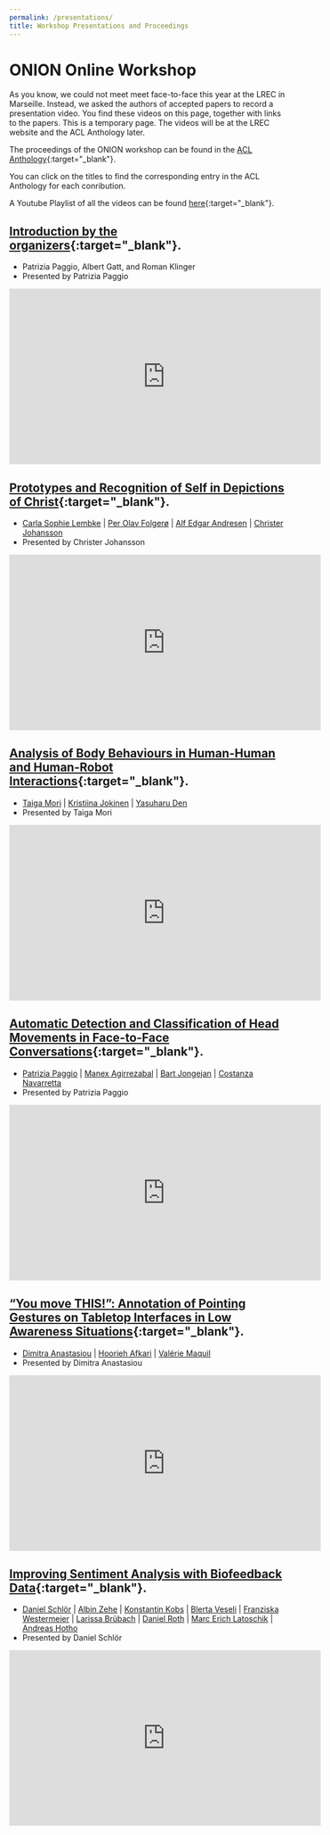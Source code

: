 ```yaml
---
permalink: /presentations/
title: Workshop Presentations and Proceedings
---
```


# ONION Online Workshop

As you know, we could not meet meet face-to-face this year at the LREC in Marseille. Instead, we asked the authors of accepted papers to record a presentation video. You find these videos on this page, together with links to the papers. This is a temporary page. The videos will be at the LREC website and the ACL Anthology later.

The proceedings of the ONION workshop can be found in the [ACL Anthology](https://www.aclweb.org/anthology/volumes/2020.onion-1/){:target="_blank"}.

You can click on the titles to find the corresponding entry in the ACL Anthology for each conribution.

A Youtube Playlist of all the videos can be found [here](https://www.youtube.com/playlist?list=PLgTsfNOn0OEVSXG_sHlZ5ZP_FAJsRAQBV){:target="_blank"}.

## [Introduction by the organizers](https://www.aclweb.org/anthology/2020.onion-1.0/){:target="_blank"}.

* Patrizia Paggio, Albert Gatt, and Roman Klinger
* Presented by Patrizia Paggio

<iframe width="560" height="315" src="https://www.youtube.com/embed/EfMW38JyXwE" frameborder="0" allow="accelerometer; autoplay; encrypted-media; gyroscope; picture-in-picture" allowfullscreen></iframe>

## [Prototypes and Recognition of Self in Depictions of Christ](https://www.aclweb.org/anthology/2020.onion-1.1/){:target="_blank"}.

* [Carla Sophie Lembke](https://www.aclweb.org/anthology/people/c/carla-sophie-lembke/) | [Per Olav Folgerø](https://www.aclweb.org/anthology/people/p/per-olav-folgero/) | [Alf Edgar Andresen](https://www.aclweb.org/anthology/people/a/alf-edgar-andresen/) | [Christer Johansson](https://www.aclweb.org/anthology/people/c/christer-johansson/)
* Presented by Christer Johansson

<iframe width="560" height="315" src="https://www.youtube.com/embed/knU3XG24Hg4" frameborder="0" allow="accelerometer; autoplay; encrypted-media; gyroscope; picture-in-picture" allowfullscreen></iframe>

## [Analysis of Body Behaviours in Human-Human and Human-Robot Interactions](https://www.aclweb.org/anthology/2020.onion-1.2/){:target="_blank"}. 

* [Taiga Mori](https://www.aclweb.org/anthology/people/t/taiga-mori/) | [Kristiina Jokinen](https://www.aclweb.org/anthology/people/k/kristiina-jokinen/) | [Yasuharu Den](https://www.aclweb.org/anthology/people/y/yasuharu-den/)
* Presented by Taiga Mori

<iframe width="560" height="315" src="https://www.youtube.com/embed/dqJe_0v-9aI" frameborder="0" allow="accelerometer; autoplay; encrypted-media; gyroscope; picture-in-picture" allowfullscreen></iframe>

## [Automatic Detection and Classification of Head Movements in Face-to-Face Conversations](https://www.aclweb.org/anthology/2020.onion-1.3/){:target="_blank"}.

* [Patrizia Paggio](https://www.aclweb.org/anthology/people/p/patrizia-paggio/) | [Manex Agirrezabal](https://www.aclweb.org/anthology/people/m/manex-agirrezabal/) | [Bart Jongejan](https://www.aclweb.org/anthology/people/b/bart-jongejan/) | [Costanza Navarretta](https://www.aclweb.org/anthology/people/c/costanza-navarretta/)
* Presented by Patrizia Paggio

<iframe width="560" height="315" src="https://www.youtube.com/embed/2JiesSOMzC4" frameborder="0" allow="accelerometer; autoplay; encrypted-media; gyroscope; picture-in-picture" allowfullscreen></iframe>

## [“You move THIS!”: Annotation of Pointing Gestures on Tabletop Interfaces in Low Awareness Situations](https://www.aclweb.org/anthology/2020.onion-1.4/){:target="_blank"}.

* [Dimitra Anastasiou](https://www.aclweb.org/anthology/people/d/dimitra-anastasiou/) | [Hoorieh Afkari](https://www.aclweb.org/anthology/people/h/hoorieh-afkari/) | [Valérie Maquil](https://www.aclweb.org/anthology/people/v/valerie-maquil/)
* Presented by Dimitra Anastasiou

<iframe width="560" height="315" src="https://www.youtube.com/embed/btoB_xuZ_84" frameborder="0" allow="accelerometer; autoplay; encrypted-media; gyroscope; picture-in-picture" allowfullscreen></iframe>

## [Improving Sentiment Analysis with Biofeedback Data](https://www.aclweb.org/anthology/2020.onion-1.5/){:target="_blank"}.

* [Daniel Schlör](https://www.aclweb.org/anthology/people/d/daniel-schlor/) | [Albin Zehe](https://www.aclweb.org/anthology/people/a/albin-zehe/) | [Konstantin Kobs](https://www.aclweb.org/anthology/people/k/konstantin-kobs/) | [Blerta Veseli](https://www.aclweb.org/anthology/people/b/blerta-veseli/) | [Franziska Westermeier](https://www.aclweb.org/anthology/people/f/franziska-westermeier/) | [Larissa Brübach](https://www.aclweb.org/anthology/people/l/larissa-brubach/) | [Daniel Roth](https://www.aclweb.org/anthology/people/d/daniel-roth/) | [Marc Erich Latoschik](https://www.aclweb.org/anthology/people/m/marc-erich-latoschik/) | [Andreas Hotho](https://www.aclweb.org/anthology/people/a/andreas-hotho/)
* Presented by Daniel Schlör

<iframe width="560" height="315" src="https://www.youtube.com/embed/rgMR40AdB_A" frameborder="0" allow="accelerometer; autoplay; encrypted-media; gyroscope; picture-in-picture" allowfullscreen></iframe>
